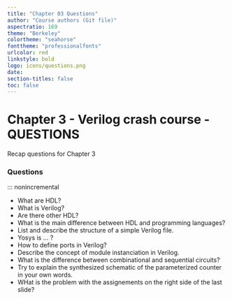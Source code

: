 ```yaml
---
title: "Chapter 03 Questions"
author: "Course authors (Git file)"
aspectratio: 169
theme: "Berkeley"
colortheme: "seahorse"
fonttheme: "professionalfonts"
urlcolor: red
linkstyle: bold
logo: icons/questions.png
date:
section-titles: false
toc: false
---
```


# Chapter 3 - Verilog crash course - QUESTIONS

Recap questions for Chapter 3

### Questions
::: nonincremental

- What are HDL?
- What is Verilog?
- Are there other HDL?
- What is the main difference between HDL and programming languages?
- List and describe the structure of a simple Verilog file.
- Yosys is ... ?
- How to define ports in Verilog?
- Describe the concept of module instanciation in Verilog.
- What is the difference between combinational and sequential circuits?
- Try to explain the synthesized schematic of the parameterized counter in your own words.
- WHat is the problem with the assignements on the right side of the last slide?
